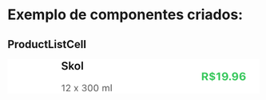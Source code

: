 
# Exemplo de componentes criados:

## ProductListCell

![ProductListCell](productList/productListTests/ReferenceImages_64/ProductListCellSnapshotTests/testShouldAppear/testShouldAppear__iPhone11@2x.png)
